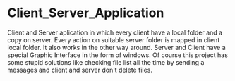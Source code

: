 # Client_Server_Application
Client and Server aplication in which every client have a local folder and a copy on server. Every action on suitable server folder is mapped in client local folder. 
It also works in the other way around. Server and Client have a special Graphic Interface in the form of windows.
Of course this project has some stupid solutions like checking file list all the time by sending a messages and client and server don't delete files.
